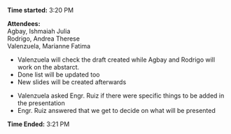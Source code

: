 **Time started:** 3:20 PM

**Attendees:** 
<br/>Agbay, Ishmaiah Julia
<br/>Rodrigo, Andrea Therese
<br/>Valenzuela, Marianne Fatima



- Valenzuela will check the draft created while Agbay and Rodrigo will work on the abstarct.
- Done list will be updated too
- New slides will be created afterwards

* Valenzuela asked Engr. Ruiz if there were specific things to be added in the presentation 
* Engr. Ruiz answered that we get to decide on what will be presented

**Time Ended:** 3:21 PM
